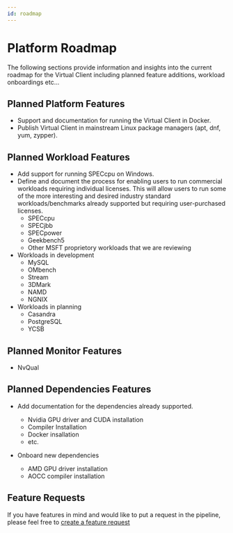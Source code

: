 ```yaml
---
id: roadmap
---
```


# Platform Roadmap
The following sections provide information and insights into the current roadmap for the Virtual Client including planned feature additions,
workload onboardings etc...

## Planned Platform Features
- Support and documentation for running the Virtual Client in Docker.
- Publish Virtual Client in mainstream Linux package managers (apt, dnf, yum, zypper).

## Planned Workload Features
- Add support for running SPECcpu on Windows.
- Define and document the process for enabling users to run commercial workloads requiring individual licenses. This will allow users to run
  some of the more interesting and desired industry standard workloads/benchmarks already supported but requiring user-purchased licenses.
    - SPECcpu
    - SPECjbb
    - SPECpower
    - Geekbench5
    - Other MSFT proprietory workloads that we are reviewing
- Workloads in development
    - MySQL
    - OMbench
    - Stream
    - 3DMark
    - NAMD
    - NGNIX
- Workloads in planning
    - Casandra
    - PostgreSQL
    - YCSB

## Planned Monitor Features
- NvQual

## Planned Dependencies Features
- Add documentation for the dependencies already supported.
  - Nvidia GPU driver and CUDA installation
  - Compiler Installation
  - Docker insallation
  - etc.

- Onboard new dependencies
  - AMD GPU driver installation
  - AOCC compiler installation

## Feature Requests
If you have features in mind and would like to put a request in the pipeline, please feel free to 
[create a feature request](https://github.com/microsoft/VirtualClient/issues/new?assignees=&labels=&template=feature_request.md&title=)

